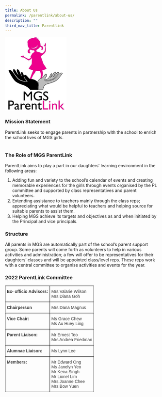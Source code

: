 ```yaml
---
title: About Us
permalink: /parentlink/about-us/
description: ""
third_nav_title: Parentlink
---
```

<img src="/images/Others/logo-MGSPL.jpg" 
     style="width:40%">
		 
### Mission Statement


ParentLink seeks to engage parents in partnership with the school to enrich the school lives of MGS girls.        
       

### The Role of MGS ParentLink

ParentLink aims to play a part in our daughters’ learning environment in the following areas:  

1.  Adding fun and variety to the school’s calendar of events and creating memorable experiences for the girls through events organised by the PL committee and supported by class representatives and parent volunteers. 
2.  Extending assistance to teachers mainly through the class reps; appreciating what would be helpful to teachers and helping source for suitable parents to assist them.  
3.  Helping MGS achieve its targets and objectives as and when initiated by the Principal and vice principals.   

  

### Structure

All parents in MGS are automatically part of the school’s parent support group. Some parents will come forth as volunteers to help in various activities and administration; a few will offer to be representatives for their daughters’ classes and will be appointed class/level reps. These reps work with a central committee to organise activities and events for the year.  
  

### 2022 ParentLink Committee

<style type="text/css">
.tg  {border-collapse:collapse;border-spacing:0;}
.tg td{border-color:black;border-style:solid;border-width:1px;font-family:Arial, sans-serif;font-size:14px;
  overflow:hidden;padding:10px 5px;word-break:normal;}
.tg th{border-color:black;border-style:solid;border-width:1px;font-family:Arial, sans-serif;font-size:14px;
  font-weight:normal;overflow:hidden;padding:10px 5px;word-break:normal;}
.tg .tg-uwnk{color:#3D3D3D;text-align:left;vertical-align:top}
.tg .tg-bzr3{color:#3D3D3D;font-weight:bold;text-align:left;vertical-align:top}
</style>
<table class="tg">
<thead>
  <tr>
    <th class="tg-bzr3">Ex- officio Advisors:</th>
    <th class="tg-uwnk">Mrs Valarie Wilson<br>Mrs Diana Goh</th>
  </tr>
</thead>
<tbody>
  <tr>
    <td class="tg-bzr3">Chairperson</td>
    <td class="tg-uwnk">Mrs Dana Magnus</td>
  </tr>
  <tr>
    <td class="tg-bzr3">Vice Chair:</td>
    <td class="tg-uwnk">Ms Grace Chew<br>Ms Au Huey Ling</td>
  </tr>
  <tr>
    <td class="tg-bzr3">Parent Liaison:</td>
    <td class="tg-uwnk">Mr Ernest Teo<br>Mrs Andrea Friedman</td>
  </tr>
  <tr>
    <td class="tg-bzr3">Alumnae Liaison:</td>
    <td class="tg-uwnk">Ms Lynn Lee</td>
  </tr>
  <tr>
    <td class="tg-bzr3">Members:</td>
    <td class="tg-uwnk">Mr Edward Ong<br>Ms Janelyn Yeo<br>Mr Keira Singh<br>Mr Lionel Lim<br>Mrs Joanne Chee<br>Mrs Bow Yuen</td>
  </tr>
</tbody>
</table>